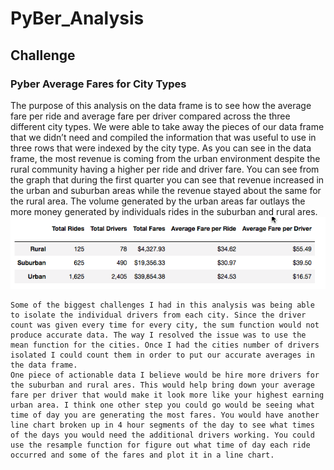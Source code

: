 # PyBer_Analysis
## Challenge
### Pyber Average Fares for City Types
The purpose of this analysis on the data frame is to see how the average fare per ride and average fare per driver compared across the three different city types. We were able to take away the pieces of our data frame that we didn’t need and compiled the information that was useful to use in three rows that were indexed by the city type. As you can see in the data frame, the most revenue is coming from the urban environment despite the rural community having a higher per ride and driver fare. You can see from the graph that during the first quarter you can see that revenue increased in the urban and suburban areas while the revenue stayed about the same for the rural area. The volume generated by the urban areas far outlays the more money generated by individuals rides in the suburban and rural ares.
![](analysis/Pyber_Summary_DataFrame.png)


	Some of the biggest challenges I had in this analysis was being able to isolate the individual drivers from each city. Since the driver count was given every time for every city, the sum function would not produce accurate data. The way I resolved the issue was to use the mean function for the cities. Once I had the cities number of drivers isolated I could count them in order to put our accurate averages in the data frame.
	One piece of actionable data I believe would be hire more drivers for the suburban and rural ares. This would help bring down your average fare per driver that would make it look more like your highest earning urban area. I think one other step you could go would be seeing what time of day you are generating the most fares. You would have another line chart broken up in 4 hour segments of the day to see what times of the days you would need the additional drivers working. You could use the resample function for figure out what time of day each ride occurred and some of the fares and plot it in a line chart.

